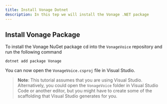 ```yaml
---
title: Install Vonage Dotnet
description: In this tep we will install the Vonage .NET package
---
```


## Install Vonage Package

To install the Vonage NuGet package cd into the `VonageVoice` repository and run the following command

```shell
dotnet add package Vonage
```

You can now open the `VonageVoice.csproj` file in Visual Studio.

> **Note**: This tutorial assumes that you are using Visual Studio. Alternatively, you could open the `VonageVoice` folder in Visual Studio Code or another editor, but you might have to create some of the scaffolding that Visual Studio generates for you.
